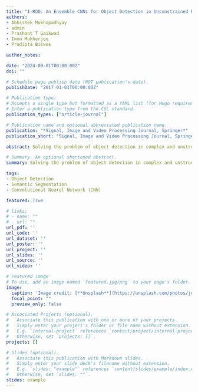 ```yaml
---
title: "I-ROD: An Ensemble CNNs for Object Detection in Unconstrained Road Scenarios"
authors:
- Abhishek Mukhopadhyay
- admin
- Prashant T Gaikwad
- Imon Mukherjee
- Pradipta Biswas

author_notes:

date: "2024-09-01T00:00:00Z"
doi: ""

# Schedule page publish date (NOT publication's date).
publishDate: "2017-01-01T00:00:00Z"

# Publication type.
# Accepts a single type but formatted as a YAML list (for Hugo requirements).
# Enter a publication type from the CSL standard.
publication_types: ["article-journal"]

# Publication name and optional abbreviated publication name.
publication: "*Signal, Image and Video Processing Journal, Springer*"
publication_short: "Signal, Image and Video Processing Journal, Springer; (In Review)"

abstract: Solving the problem of object detection in complex and unstructured environments is crucial for enhancing the safety and efficiency of autonomous system. This paper introduces a semantic segmentation model capable of accurate object detection in complex backgrounds by integrating multiple Convolutional Neural Networks (CNNs). The system incorporates two distinct types of segmentation models, an encoder-decoder architecture for acquiring abstract feature representations and a dilated convolutional branch to tackle variations in object sizes. The model employs a dynamic fusion mechanism based on confidence scores from each branch, allowing it to adapt to varying and dynamic situations. The model is evaluated on the Indian Driving Dataset (IDD), featuring unstructured road environments, and the Cityscape dataset. Comparative pixel-wise analysis shows the proposed model outperforming four other state-of-the-art segmentation models by 12.91% on the IDD and by 19.7% over the second-best model on the Cityscape dataset in terms of F1 score. Furthermore, an extensive ablation study validates the efficacy of the ensemble approach and underscores the effectiveness of categorical cross-entropy as the chosen loss function.

# Summary. An optional shortened abstract.
summary: Solving the problem of object detection in complex and unstructured environments is crucial for enhancing the safety and efficiency of autonomous system. This paper introduces a semantic segmentation model capable of accurate object detection in complex backgrounds by integrating multiple Convolutional Neural Networks (CNNs). The system incorporates two distinct types of segmentation models, an encoder-decoder architecture for acquiring abstract feature representations and a dilated convolutional branch to tackle variations in object sizes. The model employs a dynamic fusion mechanism based on confidence scores from each branch, allowing it to adapt to varying and dynamic situations.

tags:
- Object Detection
- Semantic Segmentation
- Convolutional Neural Network (CNN)

featured: True

# links:
# - name: ""
#   url: ""
url_pdf: ''
url_code: ''
url_dataset: ''
url_poster: ''
url_project: ''
url_slides: ''
url_source: ''
url_video: ''

# Featured image
# To use, add an image named `featured.jpg/png` to your page's folder. 
image:
  caption: 'Image credit: [**Unsplash**](https://unsplash.com/photos/jdD8gXaTZsc)'
  focal_point: ""
  preview_only: false

# Associated Projects (optional).
#   Associate this publication with one or more of your projects.
#   Simply enter your project's folder or file name without extension.
#   E.g. `internal-project` references `content/project/internal-project/index.md`.
#   Otherwise, set `projects: []`.
projects: []

# Slides (optional).
#   Associate this publication with Markdown slides.
#   Simply enter your slide deck's filename without extension.
#   E.g. `slides: "example"` references `content/slides/example/index.md`.
#   Otherwise, set `slides: ""`.
slides: example
---
```

